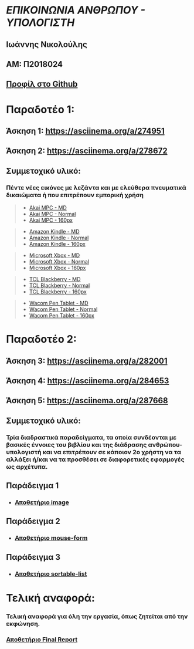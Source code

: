 # ***ΕΠΙΚΟΙΝΩΝΙΑ ΑΝΘΡΩΠΟΥ - ΥΠΟΛΟΓΙΣΤΗ***

## Ιωάννης Νικολούλης

## ΑΜ: Π2018024  

## [Προφίλ στο Github](https://github.com/sudowicked)

# **Παραδοτέο 1:**

## Άσκηση 1: https://asciinema.org/a/274951

## Άσκηση 2: https://asciinema.org/a/278672

## Συμμετοχικό υλικό: 

### Πέντε νέες εικόνες με λεζάντα και με ελεύθερα πνευματικά δικαιώματα ή που επιτρέπουν εμπορική χρήση

> - [Akai MPC - MD](https://github.com/sudowicked/gr/blob/gh-pages/_gallery/akai_mpc.md)
> - [Akai MPC - Normal](https://github.com/sudowicked/gr/blob/gh-pages/images/Akai_MPC2000.jpg)
> - [Akai MPC - 160px](https://github.com/sudowicked/gr/blob/gh-pages/images/Akai_MPC2000(160px).jpg)

> - [Amazon Kindle - MD](https://github.com/sudowicked/gr/blob/gh-pages/_gallery/amazon_kindle.md)
> - [Amazon Kindle - Normal](https://github.com/sudowicked/gr/blob/gh-pages/images/Amazon_Kindle.jpg)
> - [Amazon Kindle - 160px](https://github.com/sudowicked/gr/blob/gh-pages/images/Amazon_Kindle(160px).jpg)

> - [Microsoft Xbox - MD](https://github.com/sudowicked/gr/blob/gh-pages/_gallery/microsoft_xbox.md)
> - [Microsoft Xbox - Normal](https://github.com/sudowicked/gr/blob/gh-pages/images/Microsoft_Xbox.jpg)
> - [Microsoft Xbox - 160px](https://github.com/sudowicked/gr/blob/gh-pages/images/Microsoft_Xbox(160px).jpg)

> - [TCL Blackberry - MD](https://github.com/sudowicked/gr/blob/gh-pages/_gallery/tcl_blackberry.md)
> - [TCL Blackberry - Normal](https://github.com/sudowicked/gr/blob/gh-pages/images/TCL_BlackBerry.jpg)
> - [TCL Blackberry - 160px](https://github.com/sudowicked/gr/blob/gh-pages/images/TCL_BlackBerry(160px).jpg)

> - [Wacom Pen Tablet - MD](https://github.com/sudowicked/gr/blob/gh-pages/_gallery/wacom_pen_tablet.md)
> - [Wacom Pen Tablet - Normal](https://github.com/sudowicked/gr/blob/gh-pages/images/Wacom_Pen_Tablet.png)
> - [Wacom Pen Tablet - 160px](https://github.com/sudowicked/gr/blob/gh-pages/images/Wacom_Pen_Tablet(160px).png)


# **Παραδοτέο 2:**

## Άσκηση 3: https://asciinema.org/a/282001
## Άσκηση 4: https://asciinema.org/a/284653
## Άσκηση 5: https://asciinema.org/a/287668

## Συμμετοχικό υλικό:

### Τρία διαδραστικά παραδείγματα, τα οποία συνδέονται με βασικές έννοιες του βιβλίου και της διάδρασης ανθρώπου-υπολογιστή και να επιτρέπουν σε κάποιον 2ο χρήστη να τα αλλάξει ή/και να τα προσθέσει σε διαφορετικές εφαρμογές ως αρχέτυπα.

## Παράδειγμα 1

- ### [Αποθετήριο image](https://github.com/sudowicked/gr/blob/gh-pages/_remix/image.md)

## Παράδειγμα 2

- ### [Αποθετήριο mouse-form](https://github.com/sudowicked/gr/blob/gh-pages/_remix/mouse-form.md)

## Παράδειγμα 3

- ### [Αποθετήριο sortable-list](https://github.com/sudowicked/gr/blob/gh-pages/_remix/sortable-list.md)

# Τελική αναφορά:

### Τελική αναφορά για όλη την εργασία, όπως ζητείται από την εκφώνηση.

### [Αποθετήριο Final Report](https://github.com/sudowicked/hci/blob/Final_Report/Final_Report/%CE%A4%CE%B5%CE%BB%CE%B9%CE%BA%CE%AE_%CE%91%CE%BD%CE%B1%CF%86%CE%BF%CF%81%CE%AC.md)
